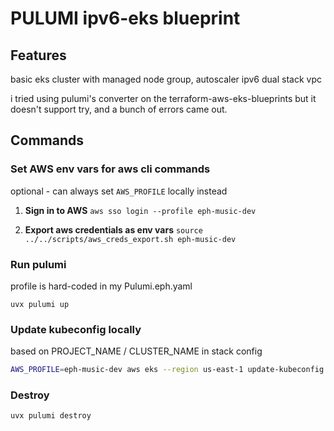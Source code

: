 # PULUMI ipv6-eks blueprint

## Features
basic eks cluster with managed node group, autoscaler
ipv6 dual stack vpc

i tried using pulumi's converter on the terraform-aws-eks-blueprints but it doesn't support
try, and a bunch of errors came out.

## Commands

### Set AWS env vars for aws cli commands
optional - can always set `AWS_PROFILE` locally instead

1. **Sign in to AWS**
`aws sso login --profile eph-music-dev`

2. **Export aws credentials as env vars**
`source ../../scripts/aws_creds_export.sh eph-music-dev`

### Run pulumi
profile is hard-coded in my Pulumi.eph.yaml

`uvx pulumi up`

### Update kubeconfig locally
based on PROJECT_NAME / CLUSTER_NAME in stack config

```bash
AWS_PROFILE=eph-music-dev aws eks --region us-east-1 update-kubeconfig --name eks-ipv6-bp-us-east-1  --alias eks-ipv6-bp-us-east-1 --user-alias admin
```

### Destroy
`uvx pulumi destroy`
